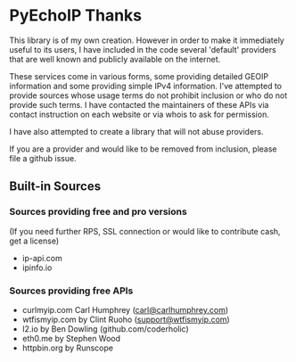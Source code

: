 PyEchoIP Thanks
===============
This library is of my own creation. However in order to make it immediately useful
to its users, I have included in the code several 'default' providers that are well
known and publicly available on the internet.

These services come in various forms, some providing detailed GEOIP information and
some providing simple IPv4 information. I've attempted to provide sources whose usage
terms do not prohibit inclusion or who do not provide such terms. I have contacted
the maintainers of these APIs via contact instruction on each website or via whois
to ask for permission.

I have also attempted to create a library that will not abuse providers.

If you are a provider and would like to be removed from inclusion, please file
a github issue.

Built-in Sources
----------------
### Sources providing free and pro versions
(If you need further RPS, SSL connection or would like to contribute cash, get a license)
* ip-api.com
* ipinfo.io

### Sources providing free APIs
* curlmyip.com Carl Humphrey (carl@carlhumphrey.com)
* wtfismyip.com by Clint Ruoho (support@wtfismyip.com)
* l2.io by Ben Dowling (github.com/coderholic)
* eth0.me by Stephen Wood
* httpbin.org by Runscope
